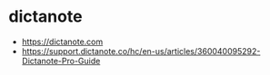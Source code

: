 # dictanote

* https://dictanote.com
* https://support.dictanote.co/hc/en-us/articles/360040095292-Dictanote-Pro-Guide
